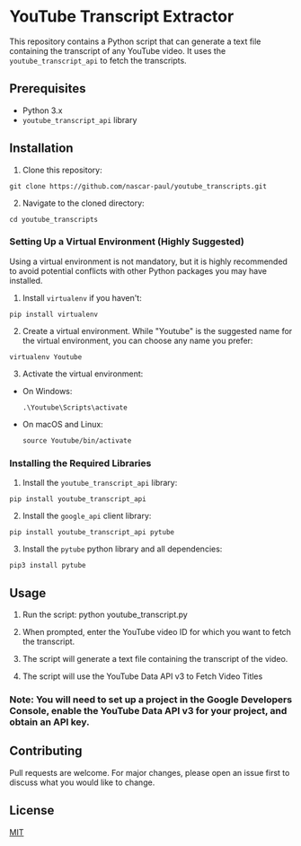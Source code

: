 
# YouTube Transcript Extractor

This repository contains a Python script that can generate a text file containing the transcript of any YouTube video. It uses the `youtube_transcript_api` to fetch the transcripts.

## Prerequisites

- Python 3.x
- `youtube_transcript_api` library

## Installation

1. Clone this repository:
  ```
git clone https://github.com/nascar-paul/youtube_transcripts.git
  ```

2. Navigate to the cloned directory:
  ```
cd youtube_transcripts
  ```

### Setting Up a Virtual Environment (Highly Suggested)

Using a virtual environment is not mandatory, but it is highly recommended to avoid potential conflicts with other Python packages you may have installed.

1. Install `virtualenv` if you haven't:
  ```
pip install virtualenv
  ```

2. Create a virtual environment. While "Youtube" is the suggested name for the virtual environment, you can choose any name you prefer:
  ```
virtualenv Youtube
  ```

3. Activate the virtual environment:

- On Windows:
  ```
  .\Youtube\Scripts\activate
  ```

- On macOS and Linux:
  ```
  source Youtube/bin/activate
  ```

### Installing the Required Libraries

1. Install the `youtube_transcript_api` library:
  ```
pip install youtube_transcript_api
  ```
2. Install the `google_api` client library:
  ```
pip install youtube_transcript_api pytube
  ```
3. Install the `pytube` python library and all dependencies:
  ```
pip3 install pytube
  ```

## Usage

1. Run the script:
python youtube_transcript.py

2. When prompted, enter the YouTube video ID for which you want to fetch the transcript.

3. The script will generate a text file containing the transcript of the video.

4. The script will use the YouTube Data API v3 to Fetch Video Titles

### Note: You will need to set up a project in the Google Developers Console, enable the YouTube Data API v3 for your project, and obtain an API key.


## Contributing

Pull requests are welcome. For major changes, please open an issue first to discuss what you would like to change.

## License

[MIT](https://choosealicense.com/licenses/mit/)
